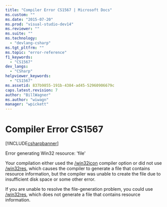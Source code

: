 ```yaml
---
title: "Compiler Error CS1567 | Microsoft Docs"
ms.custom: ""
ms.date: "2015-07-20"
ms.prod: "visual-studio-dev14"
ms.reviewer: ""
ms.suite: ""
ms.technology: 
  - "devlang-csharp"
ms.tgt_pltfrm: ""
ms.topic: "error-reference"
f1_keywords: 
  - "CS1567"
dev_langs: 
  - "CSharp"
helpviewer_keywords: 
  - "CS1567"
ms.assetid: 837b9855-191b-4384-ad45-52960906679c
caps.latest.revision: 7
author: "BillWagner"
ms.author: "wiwagn"
manager: "wpickett"
---
```

# Compiler Error CS1567
[!INCLUDE[csharpbanner](../../../includes/csharpbanner.md)]

Error generating Win32 resource: 'file'  
  
 Your compilation either used the [/win32icon](../../../csharp/language-reference/compiler-options/win32icon-csharp-compiler-options.md) compiler option or did not use [/win32res](../../../csharp/language-reference/compiler-options/win32res-csharp-compiler-options.md), which causes the compiler to generate a file that contains resource information, but the compiler was unable to create the file due to insufficient disk space or some other error.  
  
 If you are unable to resolve the file-generation problem, you could use [/win32res](../../../csharp/language-reference/compiler-options/win32res-csharp-compiler-options.md), which does not generate a file that contains resource information.